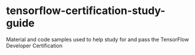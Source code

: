 # tensorflow-certification-study-guide
Material and code samples used to help study for and pass the TensorFlow Developer Certification
